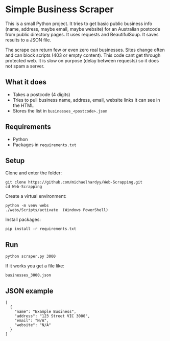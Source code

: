 # Simple Business Scraper

This is a small Python project. It tries to get basic public business info (name, address, maybe email, maybe website) for an Australian postcode from public directory pages. It uses requests and BeautifulSoup. It saves results to a JSON file.

The scrape can return few or even zero real businesses. Sites change often and can block scripts (403 or empty content). This code cant get through protected web. It is slow on purpose (delay between requests) so it does not spam a server.

## What it does
- Takes a postcode (4 digits)
- Tries to pull business name, address, email, website links it can see in the HTML
- Stores the list in `businesses_<postcode>.json`


## Requirements
- Python
- Packages in `requirements.txt` 

## Setup
Clone and enter the folder:
```
git clone https://github.com/michaelhardyy/Web-Scrapping.git
cd Web-Scrapping
```

Create a virtual environment:
```
python -m venv webs
./webs/Scripts/activate  (Windows PowerShell)
```

Install packages:
```
pip install -r requirements.txt
```

## Run
```
python scraper.py 3000
```


If it works you get a file like:
```
businesses_3000.json
```

## JSON example
```
[
  {
    "name": "Example Business",
    "address": "123 Street VIC 3000",
    "email": "N/A",
    "website": "N/A"
  }
]
```
